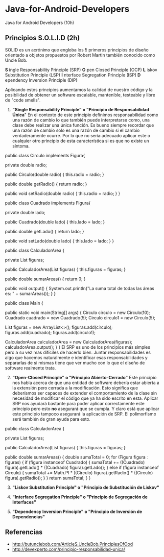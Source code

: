 # Java-for-Android-Developers
Java for Android Developers (10h)

## Principios S.O.L.I.D (2h)

SOLID es un acrónimo que engloba los 5 primeros principios de diseño orientado a objetos propuestos por Robert Martin también conocido como Uncle Bob.

**S** ingle Responsability Principle (SRP)
**O** pen Closed Principle (OCP)
**L** iskov Substitution Principle (LSP)
**I** nterface Segregation Principle (ISP)
**D** ependency Inversion Principle (DIP)

Aplicando estos principios aumentamos la calidad de nuestro código y la posibilidad de obtener un software escalable, mantenible, testeable y libre de "code smells".

1. **"Single Responsability Principle" o "Principio de Responsabilidad Única**"
En el contexto de este principio definimos responsabilidad como una razón de cambio lo que también puede interpretarse como, una clase debe realizar una única función.
Es bueno siempre recordar que una razón de cambio solo es una razón de cambio si el cambio verdaderamente ocurre. Por lo que no sería adecuado aplicar este o cualquier otro principio de esta característica si es que no existe un síntoma.

public class Circulo implements Figura{

private double radio;

public Circulo(double radio) {
this.radio = radio;
}

public double getRadio() {
return radio;
}

public void setRadio(double radio) {
this.radio = radio;
}
}

public class Cuadrado implements Figura{

private double lado;

public Cuadrado(double lado) {
this.lado = lado;
}

public double getLado() {
return lado;
}

public void setLado(double lado) {
this.lado = lado;
}
}

public class CalculadorArea {

private List<Figura> figuras;

public CalculadorArea(List<Figura> figuras) {
this.figuras = figuras;
}

public double sumarAreas() {
return 0;
}

public void output() {
System.out.println("La suma total de todas las áreas es: " + sumarAreas());
}
}

public class Main {

public static void main(String[] args) {
Circulo circulo = new Circulo(10);
Cuadrado cuadrado = new Cuadrado(5);
Circulo circulo1 = new Circulo(5);

List<Figura> figuras = new ArrayList<>();
figuras.add(circulo);
figuras.add(cuadrado);
figuras.add(circulo1);

CalculadorArea calculadorArea = new CalculadorArea(figuras);
calculadorArea.output();
}
}
El SRP es uno de los principios más simples pero a su vez mas difíciles de hacerlo bien. Juntar responsabilidades es algo que hacemos naturalmente e identificar esas responsabilidades y separarlas de si mismas tiene que ver mucho con lo que el diseño de software realmente trata.

2. **"Open-Closed Principle" o "Principio Abierto-Cerrado"**
Este principio nos habla acerca de que una entidad de software debería estar abierta a la extensión pero cerrada a la modificación. Esto significa que deberíamos ser capaces de extender el comportamiento de la clase sin necesidad de modificar el código que ya ha sido escrito en esta. 
Aplicar SRP nos ayudará bastante para poder aplicar correctamente este principio pero esto **no** asegurará que se cumpla. Y claro está que aplicar este principio tampoco asegurará la aplicación de SRP.
El polimorfismo será también de gran ayuda para esto.

public class CalculadorArea {

private List<Figura> figuras;

public CalculadorArea(List<Figura> figuras) {
this.figuras = figuras;
}

public double sumarAreas() {
double sumaTotal = 0;
for (Figura figura : figuras) {
if (figura instanceof Cuadrado) {
sumaTotal += ((Cuadrado) figura).getLado() * ((Cuadrado) figura).getLado();
} else if (figura instanceof Circulo) {
sumaTotal += Math.PI * ((Circulo) figura).getRadio() * ((Circulo) figura).getRadio();
}
}
return sumaTotal;
}
}


3. **"Liskov Substitution Principle" o "Principio de Substitución de Liskov"**

4. **"Interface Segregation Principle" o "Principio de Segregación de Interfaces"**

5. **"Dependency Inversion Principle" o "Principio de Inversión de Dependencias"**

## Referencias 

- http://butunclebob.com/ArticleS.UncleBob.PrinciplesOfOod
- http://devexperto.com/principio-responsabilidad-unica/
